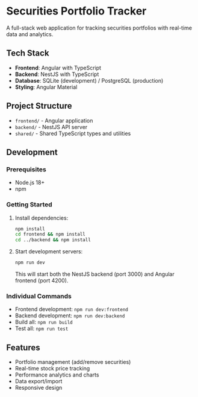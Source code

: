 # Securities Portfolio Tracker

A full-stack web application for tracking securities portfolios with real-time data and analytics.

## Tech Stack

- **Frontend**: Angular with TypeScript
- **Backend**: NestJS with TypeScript
- **Database**: SQLite (development) / PostgreSQL (production)
- **Styling**: Angular Material

## Project Structure

- `frontend/` - Angular application
- `backend/` - NestJS API server
- `shared/` - Shared TypeScript types and utilities

## Development

### Prerequisites

- Node.js 18+
- npm

### Getting Started

1. Install dependencies:
   ```bash
   npm install
   cd frontend && npm install
   cd ../backend && npm install
   ```

2. Start development servers:
   ```bash
   npm run dev
   ```

   This will start both the NestJS backend (port 3000) and Angular frontend (port 4200).

### Individual Commands

- Frontend development: `npm run dev:frontend`
- Backend development: `npm run dev:backend`
- Build all: `npm run build`
- Test all: `npm run test`

## Features

- Portfolio management (add/remove securities)
- Real-time stock price tracking
- Performance analytics and charts
- Data export/import
- Responsive design